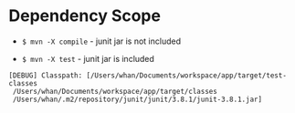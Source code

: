 # Dependency Scope

- `$ mvn -X compile` - junit jar is not included

- `$ mvn -X test` - junit jar is included

```
[DEBUG] Classpath: [/Users/whan/Documents/workspace/app/target/test-classes
 /Users/whan/Documents/workspace/app/target/classes
 /Users/whan/.m2/repository/junit/junit/3.8.1/junit-3.8.1.jar]
```
